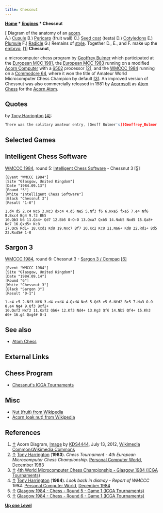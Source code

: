 ```yaml
---
title: Chessnut
---
```

**[Home](Home "Home") * [Engines](Engines "Engines") * Chessnut**

\[ Diagram of the anatomy of an [acorn](https://en.wikipedia.org/wiki/Acorn).\
A.) [Cupule](https://en.wikipedia.org/wiki/Calybium_and_cupule) B.) [Pericarp](https://en.wikipedia.org/wiki/Pericarp) (fruit wall) C.) [Seed coat](https://en.wikipedia.org/wiki/Seed#Seed_coat) (testa) D.) [Cotyledons](https://en.wikipedia.org/wiki/Cotyledon) E.) [Plumule](https://en.wikipedia.org/wiki/Plumule) F.) [Radicle](https://en.wikipedia.org/wiki/Radicle) G.) Remains of [style](https://en.wikipedia.org/wiki/Gynoecium). Together D., E., and F. make up the [embryo](https://en.wikipedia.org/wiki/Embryo), <a id="cite-note-1" href="#cite-ref-1">[1]</a>
**Chessnut**,

a microcomputer chess program by [Geoffrey Bulmer](Geoffrey_Bulmer "Geoffrey Bulmer") which participated at the [European MCC 1981](European_MCC_1981 "European MCC 1981"),
the [European MCC 1983](European_MCC_1983 "European MCC 1983") running on a modified [Acorn Computer](Acorn_Atom "Acorn Atom") with a [6502](6502 "6502") processor <a id="cite-note-2" href="#cite-ref-2">[2]</a>,
and the [WMCCC 1984](WMCCC_1984 "WMCCC 1984") running on a [Commodore 64](Commodore_64 "Commodore 64"), where it won the title of Amateur World Microcomputer Chess Champion by default <a id="cite-note-3" href="#cite-ref-3">[3]</a>.
An improved version of Chessnut was also commercially released in 1981 by [Acornsoft](https://en.wikipedia.org/wiki/Acornsoft) as [Atom Chess](Atom_Chess "Atom Chess") for the [Acorn Atom](Acorn_Atom "Acorn Atom").

## Quotes

by [Tony Harrington](Tony_Harrington "Tony Harrington") <a id="cite-note-4" href="#cite-ref-4">[4]</a>:

```C++
There was the solitary amateur entry, [Geoff Bulmer's](Geoffrey_Bulmer "Geoffrey Bulmer") 'Chessnut', a plucky little program running on a [Commodore 64](Commodore_64 "Commodore 64") and guaranteed of the best amateur trophy even of it didn't won a game (it didn't). 

```

## Selected Games

## Intelligent Chess Software

[WMCCC 1984](WMCCC_1984 "WMCCC 1984"), round 5: [Intelligent Chess Software](Intelligent_Chess_Software "Intelligent Chess Software") - Chessnut 3 <a id="cite-note-5" href="#cite-ref-5">[5]</a>

```
[Event "WMCCC 1984"]
[Site "Glasgow, United Kingdom"]
[Date "1984.09.13"]
[Round "5"]
[White "Intelligent Chess Software"]
[Black "Chessnut 3"]
[Result "1-0"]

1.d4 d5 2.c4 Nc6 3.Nc3 dxc4 4.d5 Ne5 5.Nf3 f6 6.Nxe5 fxe5 7.e4 Nf6 8.Bxc4 Bg4 9.f3 Bh5 
10.Qb3 b6 11.Qa4+ Qd7 12.Bb5 O-O-O 13.Qxa7 Qxb5 14.Nxb5 Nxd5 15.Qa8+ Kd7 16.Qxd5+ Kc8 
17.Qc6 Rd1+ 18.Kxd1 Kd8 19.Nxc7 Bf7 20.Kc2 Kc8 21.Na6+ Kd8 22.Rd1+ Bd5 23.Rxd5# 1-0 

```

## Sargon 3

[WMCCC 1984](WMCCC_1984 "WMCCC 1984"), round 6: Chessnut 3 - [Sargon 3 / Compaq](Sargon "Sargon") <a id="cite-note-6" href="#cite-ref-6">[6]</a>

```
[Event "WMCCC 1984"]
[Site "Glasgow, United Kingdom"]
[Date "1984.09.14"]
[Round "6"]
[White "Chessnut 3"]
[Black "Sargon 3"]
[Result "0-1"]

1.c4 c5 2.Nf3 Nf6 3.d4 cxd4 4.Qxd4 Nc6 5.Qd3 e5 6.Nfd2 Bc5 7.Na3 O-O 8.e4 Ng4 9.Qf3 Bxf2+ 
10.Qxf2 Nxf2 11.Kxf2 Qb6+ 12.Kf3 Nd4+ 13.Kg3 Qf6 14.Nb5 Qf4+ 15.Kh3 d6+ 16.g4 Qxg4# 0-1 

```

## See also

- [Atom Chess](Atom_Chess "Atom Chess")

## External Links

## Chess Program

- [Chessnut's ICGA Tournaments](https://www.game-ai-forum.org/icga-tournaments/program.php?id=490)

## Misc

- [Nut (fruit) from Wikipedia](<https://en.wikipedia.org/wiki/Nut_(fruit)>)
- [Acorn (oak nut) from Wikipedia](https://en.wikipedia.org/wiki/Acorn)

## References

1. <a id="cite-ref-1" href="#cite-note-1">↑</a> Acorn Diagram, [Image](https://commons.wikimedia.org/wiki/File:Acorn_diagram.jpg) by [KDS4444](https://commons.wikimedia.org/wiki/User:KDS4444), July 13, 2012, [Wikimedia CommonsWikimedia Commons](https://en.wikipedia.org/wiki/Wikimedia_Commons)
1. <a id="cite-ref-2" href="#cite-note-2">↑</a> [Tony Harrington](Tony_Harrington "Tony Harrington") (**1983**). *Chess Tournament - 4th European Microcomputer Chess Championship*. [Personal Computer World](Personal_Computer_World "Personal Computer World"), [December 1983](http://www.chesscomputeruk.com/html/publication_archive_1983.html)
1. <a id="cite-ref-3" href="#cite-note-3">↑</a> [4th World Microcomputer Chess Championship - Glasgow 1984 (ICGA Tournaments)](https://www.game-ai-forum.org/icga-tournaments/tournament.php?id=64)
1. <a id="cite-ref-4" href="#cite-note-4">↑</a> [Tony Harrington](Tony_Harrington "Tony Harrington") (**1984**). *Look back in dismay - Report of WMCCC 1984*. [Personal Computer World](Personal_Computer_World "Personal Computer World"), [December 1984](http://www.chesscomputeruk.com/html/publication_archive_1984.html)
1. <a id="cite-ref-5" href="#cite-note-5">↑</a> [Glasgow 1984 - Chess - Round 5 - Game 1 (ICGA Tournaments)](https://www.game-ai-forum.org/icga-tournaments/round.php?tournament=64&round=5&id=1)
1. <a id="cite-ref-6" href="#cite-note-6">↑</a> [Glasgow 1984 - Chess - Round 6 - Game 1 (ICGA Tournaments)](https://www.game-ai-forum.org/icga-tournaments/round.php?tournament=64&round=6&id=1)

**[Up one Level](Engines "Engines")**

